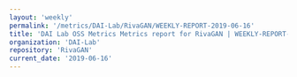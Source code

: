 ```yaml
---
layout: 'weekly'
permalink: '/metrics/DAI-Lab/RivaGAN/WEEKLY-REPORT-2019-06-16'
title: 'DAI Lab OSS Metrics Metrics report for RivaGAN | WEEKLY-REPORT-2019-06-16'
organization: 'DAI-Lab'
repository: 'RivaGAN'
current_date: '2019-06-16'
---
```

